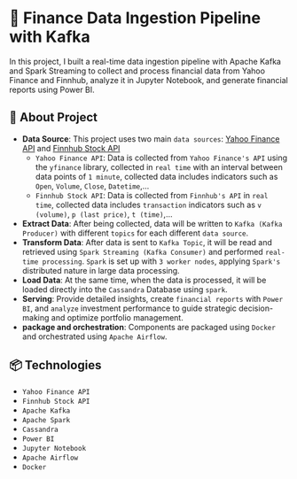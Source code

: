 # 🌄 Finance Data Ingestion Pipeline with Kafka

In this project, I built a real-time data ingestion pipeline with Apache Kafka and Spark Streaming to collect and process financial data from Yahoo Finance and Finnhub, analyze it in Jupyter Notebook, and generate financial reports using Power BI.

## 🔦 About Project


 - **Data Source**: This project uses two main `data sources`: [Yahoo Finance API](https://finance.yahoo.com/) and [Finnhub Stock API](https://finnhub.io/)
   - `Yahoo Finance API`: Data is collected from `Yahoo Finance's API` using the `yfinance` library, collected in `real time` with an interval between data points of `1 minute`, collected data includes indicators such as `Open`, `Volume`, `Close`, `Datetime`,...
   - `Finnhub Stock API`: Data is collected from `Finnhub's API` in `real time`, collected data includes `transaction` indicators such as `v (volume)`, `p (last price)`, `t (time)`,...
 - **Extract Data**: After being collected, data will be written to `Kafka (Kafka Producer)` with different `topics` for each different `data source`.
 - **Transform Data**: After data is sent to `Kafka Topic`, it will be read and retrieved using `Spark Streaming (Kafka Consumer)` and performed `real-time processing`. `Spark` is set up with `3 worker nodes`, applying `Spark's` distributed nature in large data processing.
 - **Load Data**: At the same time, when the data is processed, it will be loaded directly into the `Cassandra` Database using `spark`.
 - **Serving**: Provide detailed insights, create `financial reports` with `Power BI`, and `analyze` investment performance to guide strategic decision-making and optimize portfolio management.
 - **package and orchestration**: Components are packaged using `Docker` and orchestrated using `Apache Airflow`.



## 📦 Technologies

- `Yahoo Finance API`
- `Finnhub Stock API`
- `Apache Kafka`
- `Apache Spark`
- `Cassandra`
- `Power BI`
- `Jupyter Notebook`
- `Apache Airflow`
- `Docker`
